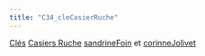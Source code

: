 ```yaml
---
title: "C34_cleCasierRuche"
---
```


[Clés](notes/equipements/cles/C_Clés.md) [Casiers Ruche](notes/equipements/consommables/C_CasierRuche.md) [sandrineFoin](notes/utilisateurs/beneficiaires/sandrineFoin.md) et [corinneJolivet](notes/utilisateurs/beneficiaires/corinneJolivet.md)